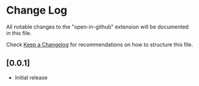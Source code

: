 # Change Log

All notable changes to the "open-in-github" extension will be documented in this file.

Check [Keep a Changelog](http://keepachangelog.com/) for recommendations on how to structure this file.

## [0.0.1]

- Initial release
